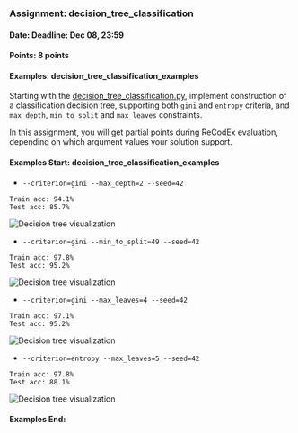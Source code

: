 ### Assignment: decision_tree_classification
#### Date: Deadline: Dec 08, 23:59
#### Points: 8 points
#### Examples: decision_tree_classification_examples

Starting with the [decision_tree_classification.py](https://github.com/ufal/npfl129/tree/past-1920/labs/06/decision_tree_classification.py),
implement construction of a classification decision tree, supporting both
`gini` and `entropy` criteria, and `max_depth`, `min_to_split` and `max_leaves`
constraints.

In this assignment, you will get partial points during ReCodEx evaluation,
depending on which argument values your solution support.

#### Examples Start: decision_tree_classification_examples
- `--criterion=gini --max_depth=2 --seed=42`
```
Train acc: 94.1%
Test acc: 85.7%
```
![Decision tree visualization](//ufal.mff.cuni.cz/~straka/courses/npfl129/1920/tasks/figures/decision_tree_classification_1.svg)
- `--criterion=gini --min_to_split=49 --seed=42`
```
Train acc: 97.8%
Test acc: 95.2%
```
![Decision tree visualization](//ufal.mff.cuni.cz/~straka/courses/npfl129/1920/tasks/figures/decision_tree_classification_2.svg)
- `--criterion=gini --max_leaves=4 --seed=42`
```
Train acc: 97.1%
Test acc: 95.2%
```
![Decision tree visualization](//ufal.mff.cuni.cz/~straka/courses/npfl129/1920/tasks/figures/decision_tree_classification_3.svg)
- `--criterion=entropy --max_leaves=5 --seed=42`
```
Train acc: 97.8%
Test acc: 88.1%
```
![Decision tree visualization](//ufal.mff.cuni.cz/~straka/courses/npfl129/1920/tasks/figures/decision_tree_classification_4.svg)
#### Examples End:
